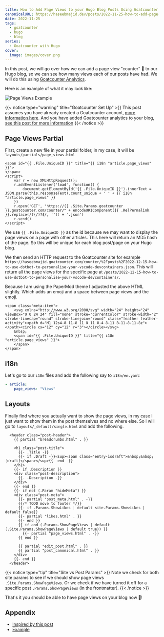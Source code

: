 ```yaml
---
title: How to Add Page Views to your Hugo Blog Posts Using Goatcounter
canonicalURL: https://haseebmajid.dev/posts/2022-11-25-how-to-add-page-views-to-your-hugo-blog-posts-using-goatcounter/
date: 2022-11-25
tags:
  - goatcounter
  - hugo
  - blog
series:
  - Goatcounter with Hugo
cover:
  image: images/cover.png
---
```


In this post, we will go over how we can add a page view "counter" 👀 to our Hugo blog, so we can see how many views each of our posts
have had. We will do this using [Goatcounter Analytics](https://www.goatcounter.com/).

Here is an example of what it may look like:

![Page Views Example](images/page_views.png)

{{< notice type="warning" title="Goatcounter Set Up"  >}}
This post assumes you have already created a Goatcounter account, [more information here](https://www.goatcounter.com/).
And you have added Goatcounter analytics to your blog, [see this post for more information](/posts/2022-11-20-til-how-you-can-add-goatcounter-to-your-hugo-blog/)
{{< /notice >}}

## Page Views Partial

First, create a new file in your partial folder, in my case, it will be `layouts/partials/page_views.html`

```go-html-template {hl_lines=[1]}
<span id="{{ .File.UniqueID }}" title="{{ i18n "article.page_views" }}">
</span>
<script>
    var r = new XMLHttpRequest();
    r.addEventListener('load', function() {
        document.getElementById('{{ .File.UniqueID }}').innerText = JSON.parse(this.responseText).count_unique + ' ' + {{ i18n "article.page_views" }}
    })
    r.open('GET', "https://{{ .Site.Params.goatcounter }}.goatcounter.com/counter/" + encodeURIComponent({{ .RelPermalink }}.replace(/(\/)?$/, '')) + '.json')
    r.send()
</script>
```

We use `{{ .File.UniqueID }}` as the id because we may want to display the page views on a page with other articles.
This here will return an MD5 hash of the page. So this will be unique for each blog post/page on your Hugo blog.

We then send an HTTP request to the Goatcounter site for example `https://haseebmajid.goatcounter.com/counter/%2Fposts%2F2022-12-15-how-to-use-dotbot-to-personalise-your-vscode-devcontainers.json`.
This will return all the page views for the specific page at `/posts/2022-12-15-how-to-use-dotbot-to-personalise-your-vscode-devcontainers/`.

Because I am using the PaperMod theme I adjusted the above HTML slightly. Which adds an emoji and a space between page views and the emoji.

```go-html-template {hl_lines=[1]}
<span class="meta-item">
    <svg xmlns="http://www.w3.org/2000/svg" width="24" height="24" viewBox="0 0 24 24" fill="none" stroke="currentColor" stroke-width="2" stroke-linecap="round" stroke-linejoin="round" class="feather feather-activity"><path d="M1 12s4-8 11-8 11 8 11 8-4 8-11 8-11-8-11-8z"></path><circle cx="12" cy="12" r="3"></circle></svg> 
    &nbsp;
    <span id="{{ .File.UniqueID }}" title="{{ i18n "article.page_views" }}">
    </span>
</span>
```

## i18n

Let's go to our `i18n` files and add the following say to `i18n/en.yaml`:

```yaml
- article:
    page_views: "Views"
```

## Layouts

Finally find where you actually want to show the page views, in my case I just want to show them in the post themselves and no where else.
So I will go to `layouts/_default/single.html` and add the following.

```go-html-template {hl_lines=["20-22"]}
  <header class="post-header">
    {{ partial "breadcrumbs.html" . }}

    <h1 class="post-title">
      {{- .Title -}}
      {{- if .Draft -}}<sup><span class="entry-isdraft">&nbsp;&nbsp;[draft]</span></sup>{{- end -}}
    </h1>
    {{- if .Description }}
    <div class="post-description">
      {{- .Description -}}
    </div>
    {{- end }}
    {{- if not (.Param "hideMeta") }}
    <div class="post-meta">
      {{- partial "post_meta.html" . -}}
      {{/* TODO move to footer */}}
      {{- if .Params.ShowLikes | default site.Params.ShowLikes | default false}}
      {{- partial "likes.html" . }} 
      {{- end }}
      {{ if and (.Params.ShowPageViews | default (.Site.Params.ShowPageViews | default true)) }}
        {{- partial "page_views.html" . -}}
      {{ end }}

      {{ partial "edit_post.html" . }}
      {{ partial "post_canonical.html" . }}
    </div>
    {{- end }}
  </header>
```

{{< notice type="tip" title="Site vs Post Params"  >}}
Note we check for both site params to see if we should show page views `.Site.Params.ShowPageViews`.
Or we check if we have turned it off for a specific post `.Params.ShowPageViews` (in the frontmatter).
{{< /notice >}}

That's it you should be able to have page views on your blog now 🙈!

## Appendix

- [Inspired by this post](https://bortox.it/en/article/add-page-views-hugo-goatcounter/)
- [Example](https://github.com/hmajid2301/hugo-PaperModX/blob/3a2936ef355830df7bbbaf391a3fa28bf0c85ead/layouts/partials/page_views.html)